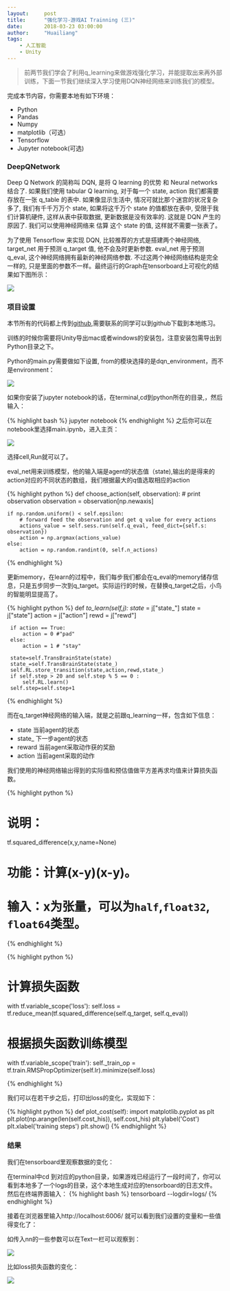 ```yaml
---
layout:     post
title:      "强化学习-游戏AI Trainning (三)"
date:       2018-03-23 03:00:00
author:     "Huailiang"
tags:
    - 人工智能
    - Unity
---
```



> 前两节我们学会了利用q_learning来做游戏强化学习，并能提取出来再外部训练，下面一节我们继续深入学习使用DQN神经网络来训练我们的模型。


完成本节内容，你需要本地有如下环境：
- Python
- Pandas
- Numpy
- matplotlib（可选）
- Tensorflow
- Jupyter notebook(可选)

### DeepQNetwork

Deep Q Network 的简称叫 DQN, 是将 Q learning 的优势 和 Neural networks 结合了. 如果我们使用 tabular Q learning, 对于每一个 state, action 我们都需要存放在一张 q_table 的表中. 如果像显示生活中, 情况可就比那个迷宫的状况复杂多了, 我们有千千万万个 state, 如果将这千万个 state 的值都放在表中, 受限于我们计算机硬件, 这样从表中获取数据, 更新数据是没有效率的. 这就是 DQN 产生的原因了. 我们可以使用神经网络来 估算 这个 state 的值, 这样就不需要一张表了。

为了使用 Tensorflow 来实现 DQN, 比较推荐的方式是搭建两个神经网络, target_net 用于预测 q_target 值, 他不会及时更新参数. eval_net 用于预测 q_eval, 这个神经网络拥有最新的神经网络参数. 不过这两个神经网络结构是完全一样的, 只是里面的参数不一样。最终运行的Graph在tensorboard上可视化的结果如下图所示：

![](/img/post-reinforcement/re12.jpg)


### 项目设置

本节所有的代码都上传到[github][i1],需要联系的同学可以到github下载到本地练习。


训练的时候你需要将Unity导出mac或者windows的安装包，注意安装包需导出到Python目录之下。

Python的main.py需要做如下设置, from的模块选择的是dqn_environment，而不是environment：

![](/img/post-reinforcement/re13.jpg)


如果你安装了jupyter notebook的话，在terminal,cd到python所在的目录,，然后输入：

{% highlight bash %}
jupyter notebook
{% endhighlight %}
之后你可以在notebook里选择main.ipynb，进入主页：

![](/img/post-reinforcement/re14.jpg)

选择cell,Run就可以了。


eval_net用来训练模型，他的输入端是agent的状态值（state),输出的是得来的action对应的不同状态的数组，我们根据最大的q值选取相应的action

{% highlight python %}
def choose_action(self, observation):
    # print observation
    observation = observation[np.newaxis]

    if np.random.uniform() < self.epsilon:
        # forward feed the observation and get q value for every actions
        actions_value = self.sess.run(self.q_eval, feed_dict={self.s: observation})
        action = np.argmax(actions_value)
    else:
        action = np.random.randint(0, self.n_actions)

{% endhighlight %}

更新memory，在learn的过程中，我们每步我们都会在q_eval的memory储存信息，只是五步同步一次到q_target。实际运行的时候，在替换q_target之后，小鸟的智能明显提高了。


{% highlight python %}
def _to_learn(self,j):
     state_ = j["state_"]
     state  = j["state"]
     action = j["action"]
     rewd = j["rewd"]

     if action == True:
         action = 0 #"pad"
     else:
         action = 1 # "stay"

     state=self.TransBrainState(state)
     state_=self.TransBrainState(state_)
     self.RL.store_transition(state,action,rewd,state_)
     if self.step > 20 and self.step % 5 == 0 :
         self.RL.learn()
     self.step=self.step+1
{% endhighlight %}

而在q_target神经网络的输入端，就是之前跟q_learning一样，包含如下信息：

- state   当前agent的状态
- state_  下一步agent的状态
- reward  当前agent采取动作获的奖励
- action  当前agent采取的动作

我们使用的神经网络输出得到的实际值和预估值做平方差再求均值来计算损失函数。

{% highlight python %}
# 说明：
tf.squared_difference(x,y,name=None)

# 功能：计算(x-y)(x-y)。
# 输入：x为张量，可以为`half`,`float32`, `float64`类型。
{% endhighlight %}


{% highlight python %}

# 计算损失函数  
with tf.variable_scope('loss'):
    self.loss = tf.reduce_mean(tf.squared_difference(self.q_target, self.q_eval))

# 根据损失函数训练模型  
with tf.variable_scope('train'):
    self._train_op = tf.train.RMSPropOptimizer(self.lr).minimize(self.loss)

{% endhighlight %}

我们可以在若干步之后，打印出loss的变化，实现如下：

{% highlight python %}
def plot_cost(self):
     import matplotlib.pyplot as plt
     plt.plot(np.arange(len(self.cost_his)), self.cost_his)
     plt.ylabel('Cost')
     plt.xlabel('training steps')
     plt.show()
{% endhighlight %}


### 结果

我们在tensorboard里观察数据的变化：

在terminal中cd 到对应的python目录，如果游戏已经运行了一段时间了，你可以看到本地多了一个logs的目录，这个本地生成对应的tensorboard的日志文件。
然后在终端界面输入：
{% highlight bash %}
tensorboard --logdir=logs/
{% endhighlight %}

接着在浏览器里输入http://localhost:6006/ 就可以看到我们设置的变量和一些值得变化了：

如传入nn的一些参数可以在Text一栏可以观察到：

![](/img/post-reinforcement/re15.jpg)

比如loss损失函数的变化：

![](/img/post-reinforcement/re16.jpg)



[i1]:https://github.com/huailiang/bird
[i2]:https://huailiang.github.io/2018/03/19/reinforcement/
[i3]:https://github.com/huailiang/ConnectPy

